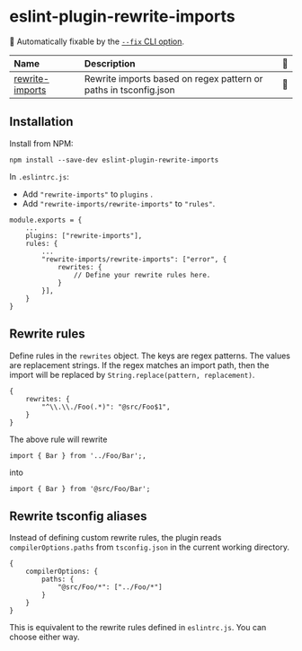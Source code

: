 <!-- begin auto-generated rules list -->

# eslint-plugin-rewrite-imports

🔧 Automatically fixable by the [`--fix` CLI option](https://eslint.org/docs/user-guide/command-line-interface#--fix).

| Name                                             | Description                                                      | 🔧 |
| :----------------------------------------------- | :--------------------------------------------------------------- | :- |
| [rewrite-imports](docs/rules/rewrite-imports.md) | Rewrite imports based on regex pattern or paths in tsconfig.json | 🔧 |

<!-- end auto-generated rules list -->


## Installation

Install from NPM:

```
npm install --save-dev eslint-plugin-rewrite-imports
```

In `.eslintrc.js`:

* Add `"rewrite-imports"` to `plugins` .
* Add `"rewrite-imports/rewrite-imports"` to `"rules"`.

```
module.exports = {
    ...
    plugins: ["rewrite-imports"],
    rules: {
        ...
        "rewrite-imports/rewrite-imports": ["error", {
            rewrites: {
                // Define your rewrite rules here.
            }
        }],
    }
}
```

## Rewrite rules

Define rules in the `rewrites` object. The keys are regex patterns. The values are replacement strings. If the regex matches an import path, then the import will be replaced by `String.replace(pattern, replacement)`.

```
{
    rewrites: {
        "^\\.\\./Foo(.*)": "@src/Foo$1",
    }
}
```
The above rule will rewrite
```
import { Bar } from '../Foo/Bar';,
```
into 
```
import { Bar } from '@src/Foo/Bar';
```

## Rewrite tsconfig aliases 

Instead of defining custom rewrite rules, the plugin reads `compilerOptions.paths` from `tsconfig.json` in the current working directory.

```
{
    compilerOptions: {
        paths: {
            "@src/Foo/*": ["../Foo/*"]
        }
    }
}
```

This is equivalent to the rewrite rules defined in `eslintrc.js`. You can choose either way.

